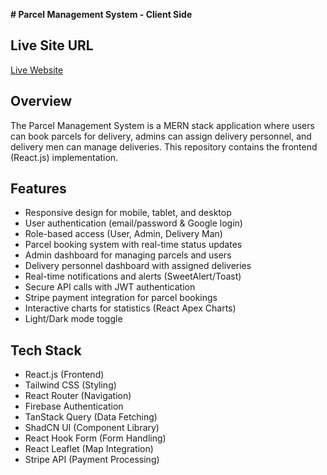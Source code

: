 **# Parcel Management System - Client Side**

## Live Site URL
[Live Website]([https://your-live-site-link.com](https://assignment12-fe277.web.app/))

## Overview
The Parcel Management System is a MERN stack application where users can book parcels for delivery, admins can assign delivery personnel, and delivery men can manage deliveries. This repository contains the frontend (React.js) implementation.

## Features
- Responsive design for mobile, tablet, and desktop
- User authentication (email/password & Google login)
- Role-based access (User, Admin, Delivery Man)
- Parcel booking system with real-time status updates
- Admin dashboard for managing parcels and users
- Delivery personnel dashboard with assigned deliveries
- Real-time notifications and alerts (SweetAlert/Toast)
- Secure API calls with JWT authentication
- Stripe payment integration for parcel bookings
- Interactive charts for statistics (React Apex Charts)
- Light/Dark mode toggle

## Tech Stack
- React.js (Frontend)
- Tailwind CSS (Styling)
- React Router (Navigation)
- Firebase Authentication
- TanStack Query (Data Fetching)
- ShadCN UI (Component Library)
- React Hook Form (Form Handling)
- React Leaflet (Map Integration)
- Stripe API (Payment Processing)

